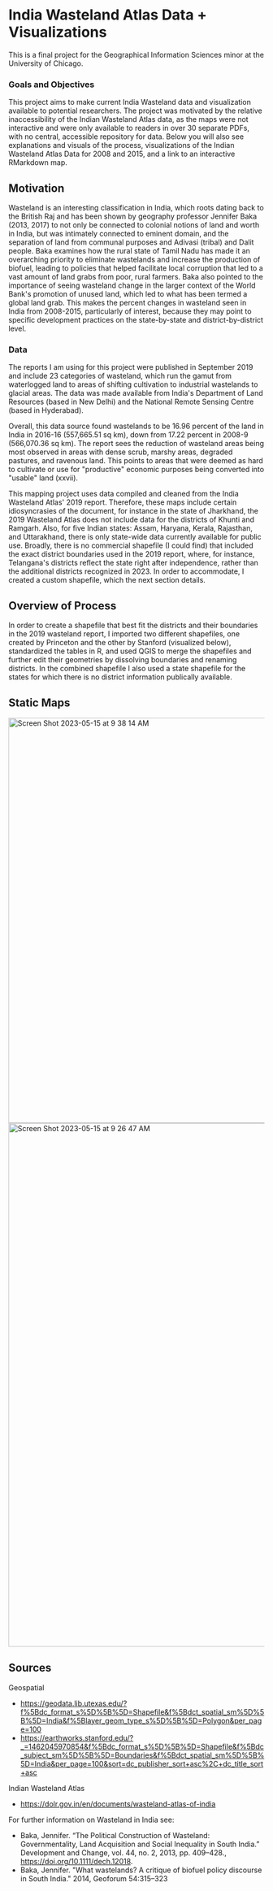 # India Wasteland Atlas Data + Visualizations 
This is a final project for the Geographical Information Sciences minor at the University of Chicago. 

### Goals and Objectives
This project aims to make current India Wasteland data and visualization available to potential researchers. The project was motivated by the relative inaccessibility of the Indian Wasteland Atlas data, as the maps were not interactive and were only available to readers in over 30 separate PDFs, with no central, accessible repository for data. Below you will also see explanations and visuals of the process, visualizations of the Indian Wasteland Atlas Data for 2008 and 2015, and a link to an interactive RMarkdown map. 

## Motivation
Wasteland is an interesting classification in India, which roots dating back to the British Raj and has been shown by geography professor Jennifer Baka (2013, 2017) to not only be connected to colonial notions of land and worth in India, but was intimately connected to eminent domain, and the separation of land from communal purposes and Adivasi (tribal) and Dalit people. Baka examines how the rural state of Tamil Nadu has made it an overarching priority to eliminate wastelands and increase the production of biofuel, leading to policies that helped facilitate local corruption that led to a vast amount of land grabs from poor, rural farmers. Baka also pointed to the importance of seeing wasteland change in the larger context of the World Bank's promotion of unused land, which led to what has been termed a global land grab. This makes the percent changes in wasteland seen in India from 2008-2015, particularly of interest, because they may point to specific development practices on the state-by-state and district-by-district level.

### Data
The reports I am using for this project were published in September 2019 and include 23 categories of wasteland, which run the gamut from waterlogged land to areas of shifting cultivation to industrial wastelands to glacial areas. The data was made available from India's Department of Land Resources (based in New Delhi) and the National Remote Sensing Centre (based in Hyderabad).

Overall, this data source found wastelands to be 16.96 percent of the land in India in 2016-16 (557,665.51 sq km), down from 17.22 percent in 2008-9 (566,070.36 sq km). The report sees the reduction of wasteland areas being most observed in areas with dense scrub, marshy areas, degraded pastures, and ravenous land. This points to areas that were deemed as hard to cultivate or use for "productive" economic purposes being converted into "usable" land (xxvii).

This mapping project uses data compiled and cleaned from the India Wasteland Atlas' 2019 report. Therefore, these maps include certain idiosyncrasies of the document, for instance in the state of Jharkhand, the 2019 Wasteland Atlas does not include data for the districts of Khunti and Ramgarh. Also, for five Indian states: Assam, Haryana, Kerala, Rajasthan, and Uttarakhand, there is only state-wide data currently available for public use. Broadly, there is no commercial shapefile (I could find) that included the exact district boundaries used in the 2019 report, where, for instance, Telangana's districts reflect the state right after independence, rather than the additional districts recognized in 2023. In order to accommodate, I created a custom shapefile, which the next section details.

## Overview of Process
In order to create a shapefile that best fit the districts and their boundaries in the 2019 wasteland report, I imported two different shapefiles, one created by Princeton and the other by Stanford (visualized below), standardized the tables in R, and used QGIS to merge the shapefiles and further edit their geometries by dissolving boundaries and renaming districts. In the combined shapefile I also used a state shapefile for the states for which there is no district information publically available. 



## Static Maps
<img width="798" alt="Screen Shot 2023-05-15 at 9 38 14 AM" src="https://github.com/ezazy/IndiaWasteland/assets/79418915/4f4cf1fb-55ef-4ba8-9368-d05d04ceb897">

<img width="1031" alt="Screen Shot 2023-05-15 at 9 26 47 AM" src="https://github.com/ezazy/IndiaWasteland/assets/79418915/ca0fbe66-b690-477b-99ed-db71fada2b93">

## Sources 

Geospatial
* https://geodata.lib.utexas.edu/?f%5Bdc_format_s%5D%5B%5D=Shapefile&f%5Bdct_spatial_sm%5D%5B%5D=India&f%5Blayer_geom_type_s%5D%5B%5D=Polygon&per_page=100
* https://earthworks.stanford.edu/?_=1462045970854&f%5Bdc_format_s%5D%5B%5D=Shapefile&f%5Bdc_subject_sm%5D%5B%5D=Boundaries&f%5Bdct_spatial_sm%5D%5B%5D=India&per_page=100&sort=dc_publisher_sort+asc%2C+dc_title_sort+asc

Indian Wasteland Atlas
* https://dolr.gov.in/en/documents/wasteland-atlas-of-india

For further information on Wasteland in India see:
* Baka, Jennifer. “The Political Construction of Wasteland: Governmentality, Land Acquisition and Social Inequality in South India.” Development and Change, vol. 44, no. 2, 2013, pp. 409–428., https://doi.org/10.1111/dech.12018. 
* Baka, Jennifer. "What wastelands? A critique of biofuel policy discourse in South India." 2014, Geoforum 54:315–323



